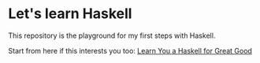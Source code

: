 # Let's learn Haskell

This repository is the playground for my first steps with Haskell.

Start from here if this interests you too: [Learn You a Haskell for Great Good](http://learnyouahaskell.com/) 
